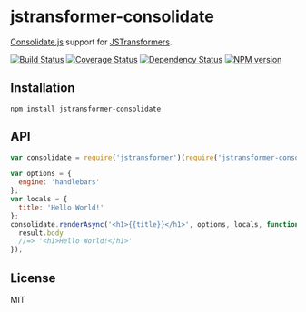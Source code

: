 # jstransformer-consolidate

[Consolidate.js](https://github.com/tj/consolidate.js) support for [JSTransformers](http://github.com/jstransformers).

[![Build Status](https://img.shields.io/travis/jstransformers/jstransformer-consolidate/master.svg)](https://travis-ci.org/jstransformers/jstransformer-consolidate)
[![Coverage Status](https://img.shields.io/codecov/c/github/jstransformers/jstransformer-consolidate/master.svg)](https://codecov.io/gh/jstransformers/jstransformer-consolidate)
[![Dependency Status](https://img.shields.io/david/jstransformers/jstransformer-consolidate/master.svg)](http://david-dm.org/jstransformers/jstransformer-consolidate)
[![NPM version](https://img.shields.io/npm/v/jstransformer-consolidate.svg)](https://www.npmjs.org/package/jstransformer-consolidate)

## Installation

    npm install jstransformer-consolidate

## API

```js
var consolidate = require('jstransformer')(require('jstransformer-consolidate'))

var options = {
  engine: 'handlebars'
};
var locals = {
  title: 'Hello World!'
};
consolidate.renderAsync('<h1>{{title}}</h1>', options, locals, function (err, result) {
  result.body
  //=> '<h1>Hello World!</h1>'
});
```

## License

MIT
